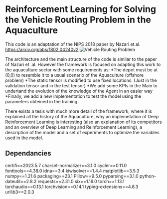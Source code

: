 # Reinforcement Learning for Solving the Vehicle Routing Problem in the Aquaculture 

This code is an adaptation of the NIPS 2018 paper by Nazari et.al.  https://arxiv.org/abs/1802.04240v2
![Vehicle Routing Problem](https://www.researchgate.net/profile/Savvas-Pericleous/publication/319754352/figure/fig1/AS:631655517659162@1527609819407/The-Capacitated-https://github.com/pullsVehicle-Routing-Problem-CVRP.png)

The architecture and the main structure of the code is similar to the paper of Nazari et .al. However the framework is focused on adapting this work to the aquaculture sector with some requirements as:
*The depot must be at (0,0) to resemble it to a usual scenario of the Aquaculture (offshore problem)
*The static tensor is modified to use fixed locations. (Just in the validation tensor and in the test tensor)
*We add some KPIs in the Main to undertand the evolution of the knowledge of the Agent in an easier way 
*Finally, we add a new implementation to test the model using the parameters obteined in the training.

There exists a tesis with much more detail of the framework, where it is explained all the history of the Aquaculture, why an implemetation of Deep Reinforcement Learning is interesting (also an explanation of its competitors and an overview of Deep Learning and Reinforcement Learning), a description of the model and a set of experiments to optimize the variables used in the model.
## Dependancies
certifi==2023.5.7
charset-normalizer==3.1.0
cycler==0.11.0
fonttools==4.38.0
idna==3.4
kiwisolver==1.4.4
matplotlib==3.5.3
numpy==1.21.6
packaging==23.1
Pillow==9.5.0
pyparsing==3.1.0
python-dateutil==2.8.2
requests==2.31.0
six==1.16.0
torch==1.13.1
torchaudio==0.13.1
torchvision==0.14.1
typing-extensions==4.6.3
urllib3==2.0.3
